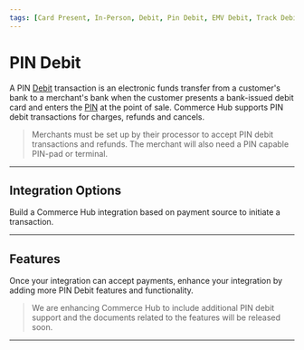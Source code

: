 ```yaml
---
tags: [Card Present, In-Person, Debit, Pin Debit, EMV Debit, Track Debit, Pin]
---
```


# PIN Debit

A PIN [Debit](?path=docs/Resources/FAQs-Glossary/Glossary.md#debit) transaction is an electronic funds transfer from a customer's bank to a merchant's bank when the customer presents a bank-issued debit card and enters the [PIN](?path=docs/Resources/FAQs-Glossary/Glossary.md#pin) at the point of sale. Commerce Hub supports PIN debit transactions for charges, refunds and cancels.

<!-- theme: caution -->
> Merchants must be set up by their processor to accept PIN debit transactions and refunds. The merchant will also need a PIN capable PIN-pad or terminal.

---

## Integration Options

Build a Commerce Hub integration based on payment source to initiate a transaction.

<!-- type: row -->

<!-- type: card
title: EMV Request
description: EMV-enabled chip payment cards are paired with additional layers of security such as encryption, tokenization and other authentication techniques making it difficult to replicate and reducing card payment fraud.
link: ?path=docs/In-Person/Encrypted-Payments/EMV.md
-->

<!-- type: card
title: Track Request
description: Payment Track can be used as EMV Fallback and involves manually swiping the payment source into a payment terminal using magnetic stripe. This can be used when the payment terminal fails to obtain the card details from the card's chip.
link: ?path=docs/In-Person/Encrypted-Payments/Track.md
-->

<!-- type: card
title: Key Management
description: Key management involves creating, deleting, storing and distributing keys. Managing keys needs a number of requirements, for physical security and procedural aspects.
link:
-->

<!-- type: row-end -->

---

## Features 

Once your integration can accept payments, enhance your integration by adding more PIN Debit features and functionality.

<!-- theme: danger -->
> We are enhancing Commerce Hub to include additional PIN debit support and the documents related to the features will be released soon.

<!-- type: row -->

<!-- type: card
title: Balance Inquiry
description: Balance inquiry can be used to verify the funds remaining in the customer's debit account.
link: 
-->

<!-- type: card
title: Cash Back
description: The cashback feature allows shoppers get cash back from their account, either after a purchase or without a purchase. 
link: 
-->

<!-- type: card
title: Partial Approval
description: When an acquirer supports partial authorizations, a check is made to verify if the transaction amount depletes the available balance and requires another payment method to complete the transaction.
link:
-->

<!-- type: row-end -->

<!-- type: row -->

<!-- type: card
title: EBT
description: Electronic Benefit Transfer (EBT) payment cards allows the acceptance of government issued food and cash benefits.
link: 
-->

<!-- type: card
title: Debit Reversals
description: A debit reversal is a cancel or refund where the customer's funds are placed back into their account.
link: 
-->


<!-- type: card
title: Quasi-Cash
description: Quasi-Cash transaction includes merchandise and/or services provided by a merchant such as; traveler's checks, foreign currency, gambling transactions, etc.
link:
-->

<!-- type: row-end -->

---
